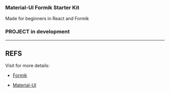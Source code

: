 ### Material-UI Formik Starter Kit
Made for beginners in React and Formik

### PROJECT in development

---

## REFS
Visit for more details:

- [Formik](https://jaredpalmer.com/formik/) 

- [Material-UI](https://material-ui.com/getting-started/usage/) 

